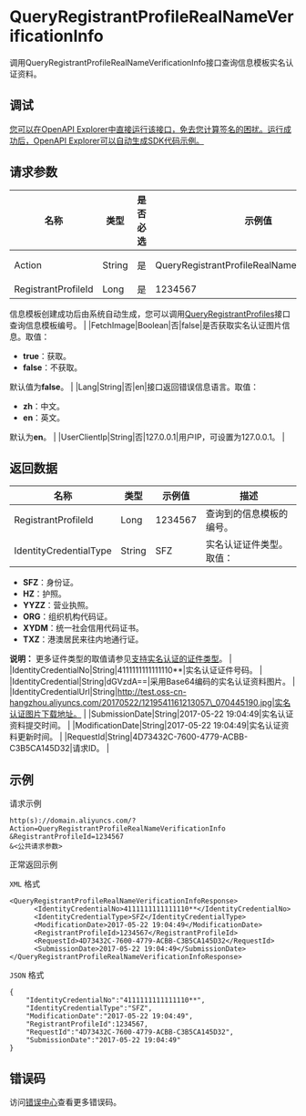 # QueryRegistrantProfileRealNameVerificationInfo

调用QueryRegistrantProfileRealNameVerificationInfo接口查询信息模板实名认证资料。

## 调试

[您可以在OpenAPI Explorer中直接运行该接口，免去您计算签名的困扰。运行成功后，OpenAPI Explorer可以自动生成SDK代码示例。](https://api.aliyun.com/#product=Domain&api=QueryRegistrantProfileRealNameVerificationInfo&type=RPC&version=2018-01-29)

## 请求参数

|名称|类型|是否必选|示例值|描述|
|--|--|----|---|--|
|Action|String|是|QueryRegistrantProfileRealNameVerificationInfo|系统规定参数，取值：**QueryRegistrantProfileRealNameVerificationInfo**。 |
|RegistrantProfileId|Long|是|1234567|待查询的信息模板的编号。

 信息模板创建成功后由系统自动生成，您可以调用[QueryRegistrantProfiles](~~67701~~)接口查询信息模板编号。 |
|FetchImage|Boolean|否|false|是否获取实名认证图片信息。取值：

 -   **true**：获取。
-   **false**：不获取。

 默认值为**false**。 |
|Lang|String|否|en|接口返回错误信息语言。取值：

 -   **zh**：中文。
-   **en**：英文。

 默认为**en**。 |
|UserClientIp|String|否|127.0.0.1|用户IP，可设置为127.0.0.1。 |

## 返回数据

|名称|类型|示例值|描述|
|--|--|---|--|
|RegistrantProfileId|Long|1234567|查询到的信息模板的编号。 |
|IdentityCredentialType|String|SFZ|实名认证证件类型。取值：

 -   **SFZ**：身份证。
-   **HZ**：护照。
-   **YYZZ**：营业执照。
-   **ORG**：组织机构代码证。
-   **XYDM**：统一社会信用代码证书。
-   **TXZ**：港澳居民来往内地通行证。

 **说明：** 更多证件类型的取值请参见[支持实名认证的证件类型](~~72209~~)。 |
|IdentityCredentialNo|String|4111111111111110\*\*|实名认证证件号码。 |
|IdentityCredential|String|dGVzdA==|采用Base64编码的实名认证资料图片。 |
|IdentityCredentialUrl|String|http://test.oss-cn-hangzhou.aliyuncs.com/20170522/1219541161213057\_070445190.jpg|实名认证图片下载地址。 |
|SubmissionDate|String|2017-05-22 19:04:49|实名认证资料提交时间。 |
|ModificationDate|String|2017-05-22 19:04:49|实名认证资料更新时间。 |
|RequestId|String|4D73432C-7600-4779-ACBB-C3B5CA145D32|请求ID。 |

## 示例

请求示例

```
http(s)://domain.aliyuncs.com/?Action=QueryRegistrantProfileRealNameVerificationInfo
&RegistrantProfileId=1234567
&<公共请求参数>
```

正常返回示例

`XML` 格式

```
<QueryRegistrantProfileRealNameVerificationInfoResponse>
	  <IdentityCredentialNo>4111111111111110**</IdentityCredentialNo>
	  <IdentityCredentialType>SFZ</IdentityCredentialType>
	  <ModificationDate>2017-05-22 19:04:49</ModificationDate>
	  <RegistrantProfileId>1234567</RegistrantProfileId>
	  <RequestId>4D73432C-7600-4779-ACBB-C3B5CA145D32</RequestId>
	  <SubmissionDate>2017-05-22 19:04:49</SubmissionDate>
</QueryRegistrantProfileRealNameVerificationInfoResponse>
```

`JSON` 格式

```
{
    "IdentityCredentialNo":"4111111111111110**",
    "IdentityCredentialType":"SFZ",
    "ModificationDate":"2017-05-22 19:04:49",
    "RegistrantProfileId":1234567,
    "RequestId":"4D73432C-7600-4779-ACBB-C3B5CA145D32",
    "SubmissionDate":"2017-05-22 19:04:49"
}
```

## 错误码

访问[错误中心](https://error-center.aliyun.com/status/product/Domain)查看更多错误码。

